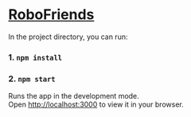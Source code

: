 # [RoboFriends](https://dominikkorpusik.github.io/robofriends/)

In the project directory, you can run:

### 1. `npm install`

### 2. `npm start`

Runs the app in the development mode.\
Open [http://localhost:3000](http://localhost:3000) to view it in your browser.


